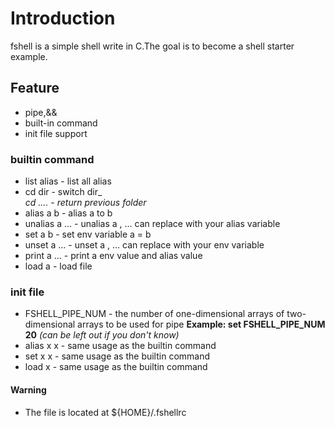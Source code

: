 
# Introduction
fshell is a simple shell write in C.The goal is to become a shell starter example.

## Feature
* pipe,&&
* built-in command
* init file support

### builtin command
* list alias - list all alias
* cd dir - switch dir_
<br>_cd .... - return previous folder_
* alias a b - alias a to b
* unalias a ... - unalias a , ... can replace with your alias variable
* set a b - set env variable a = b
* unset a ... - unset a , ... can replace with your env variable
* print a ... - print a env value and alias value 
* load a - load file

### init file
* FSHELL_PIPE_NUM - the number of one-dimensional arrays of two-dimensional arrays to be used for pipe 
__Example: set FSHELL_PIPE_NUM 20__
_(can be left out if you don't know)_
* alias x x - same usage as the builtin command
* set x x - same usage as the builtin command
* load x - same usage as the builtin command

#### Warning
* The file is located at ${HOME}/.fshellrc</p>

